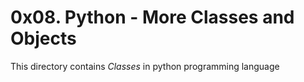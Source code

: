 # 0x08. Python - More Classes and Objects
This directory contains *Classes* in  python programming language
